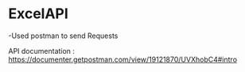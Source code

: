 # ExcelAPI

-Used postman to send  Requests

API documentation : https://documenter.getpostman.com/view/19121870/UVXhobC4#intro

